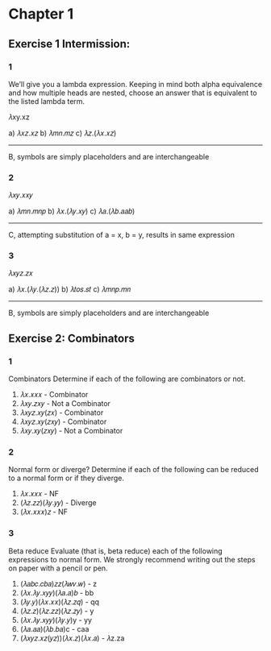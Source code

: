 # Chapter 1

## Exercise 1 Intermission:

### 1
We’ll give you a lambda expression. Keeping in mind both alpha equivalence and how multiple heads are nested, choose an answer that is equivalent to the listed lambda term.


𝜆xy.xz

a)  𝜆𝑥𝑧.𝑥𝑧
b)  𝜆𝑚𝑛.𝑚𝑧
c)  𝜆𝑧.(𝜆𝑥.𝑥𝑧)

---

B, symbols are simply placeholders and are interchangeable

### 2

𝜆𝑥𝑦.𝑥𝑥𝑦

a)  𝜆𝑚𝑛.𝑚𝑛𝑝
b)  𝜆𝑥.(𝜆𝑦.𝑥𝑦)
c)  𝜆𝑎.(𝜆𝑏.𝑎𝑎𝑏)

---

C, attempting substitution of a = x, b = y, results in same expression

### 3

𝜆𝑥𝑦𝑧.𝑧𝑥

a)  𝜆𝑥.(𝜆𝑦.(𝜆𝑧.𝑧))
b)  𝜆𝑡𝑜𝑠.𝑠𝑡
c)  𝜆𝑚𝑛𝑝.𝑚𝑛

---

B, symbols are simply placeholders and are interchangeable

## Exercise 2: Combinators

### 1

Combinators Determine if each of the following are combinators or not.

1. 𝜆𝑥.𝑥𝑥𝑥       - Combinator
2. 𝜆𝑥𝑦.𝑧𝑥𝑦      - Not a Combinator
3. 𝜆𝑥𝑦𝑧.𝑥𝑦(𝑧𝑥)  - Combinator
4. 𝜆𝑥𝑦𝑧.𝑥𝑦(𝑧𝑥𝑦) - Combinator
5. 𝜆𝑥𝑦.𝑥𝑦(𝑧𝑥𝑦)  - Not a Combinator

### 2

Normal form or diverge? Determine if each of the following can be reduced to a normal form or if they diverge.

1. 𝜆𝑥.𝑥𝑥𝑥           - NF
2. (𝜆𝑧.𝑧𝑧)(𝜆𝑦.𝑦𝑦)   - Diverge
3. (𝜆𝑥.𝑥𝑥𝑥)𝑧        - NF

### 3

Beta reduce Evaluate (that is, beta reduce) each of the following expressions to normal form. We strongly recommend writing out the steps on paper with a pencil or pen.

1. (𝜆𝑎𝑏𝑐.𝑐𝑏𝑎)𝑧𝑧(𝜆𝑤𝑣.𝑤)      - z
2. (𝜆𝑥.𝜆𝑦.𝑥𝑦𝑦)(𝜆𝑎.𝑎)𝑏       - bb
3. (𝜆𝑦.𝑦)(𝜆𝑥.𝑥𝑥)(𝜆𝑧.𝑧𝑞)     - qq
4. (𝜆𝑧.𝑧)(𝜆𝑧.𝑧𝑧)(𝜆𝑧.𝑧𝑦)     - y
5. (𝜆𝑥.𝜆𝑦.𝑥𝑦𝑦)(𝜆𝑦.𝑦)y       - yy
6. (𝜆𝑎.𝑎𝑎)(𝜆𝑏.𝑏𝑎)c          - caa
7. (𝜆𝑥𝑦𝑧.𝑥𝑧(𝑦𝑧))(𝜆𝑥.𝑧)(𝜆𝑥.𝑎) - 𝜆z.za